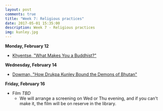 ```yaml
---
layout: post
comments: true
title: "Week 7: Religious practices"
date: 2017-05-01 15:35:00
description: Week 7 - Religious practices
img: kunley.jpg
---
```


**Monday, February 12**
- [Khyentse, "What Makes You a Buddhist?"](https://www.lionsroar.com/what-makes-you-a-buddhist/)

**Wednesday, February 14**
- [Dowman, "How Drukpa Kunley Bound the Demons of Bhutan"](https://www.dropbox.com/s/blc454t2pu3776b/Dowman_DrukpaKunley.pdf?dl=0)

**Friday, February 16**
- Film _TBD_
	- We will arrange a screening on Wed or Thu evening, and if you can't make it, the film will be on reserve in the library.